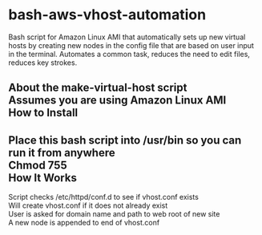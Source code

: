 bash-aws-vhost-automation
=========================

Bash script for Amazon Linux AMI that automatically sets up new virtual hosts by creating new nodes in the config file that are based on user input in the terminal. Automates a common task, reduces the need to edit files, reduces key strokes.

About the make-virtual-host script<br>
Assumes you are using Amazon Linux AMI<br>
How to Install
--------
Place this bash script into /usr/bin so you can run it from anywhere<br>
Chmod 755<br>
How It Works
-------
Script checks /etc/httpd/conf.d to see if vhost.conf exists<br>
Will create vhost.conf if it does not already exist<br>
User is asked for domain name and path to web root of new site<br>
A new node is appended to end of vhost.conf
